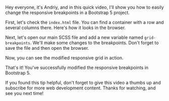 Hey everyone, it's Andriy, and in this quick video, I'll show you how to easily change the responsive breakpoints in a Bootstrap 5 project.

First, let's check the `index.html` file. You can find a container with a row and several columns there. Here's how it looks in the browser.

Next, let's open our main SCSS file and add a new variable named `grid-breakpoints`. We'll make some changes to the breakpoints. Don't forget to save the file and then open the browser.

Now, you can see the modified responsive grid in action.

That's it! You've successfully modified the responsive breakpoints in Bootstrap 5.

If you found this tip helpful, don't forget to give this video a thumbs up and subscribe for more web development content. Thanks for watching, and see you next time!
